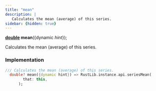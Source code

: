 ```yaml
---
title: "mean"
description: |
   Calculates the mean (average) of this series.
sidebar: {hidden: true}
---
```

<span class="dart-code"><strong>[double] mean</strong>({<span class="nobr">dynamic <i>hint</i></span>});</span>

 Calculates the mean (average) of this series.
### Implementation
```dart
/// Calculates the mean (average) of this series.
  double? mean({dynamic hint}) => RustLib.instance.api.seriesMean(
        that: this,
      );
```

[double]: https://api.flutter.dev/flutter/dart-core/double-class.html